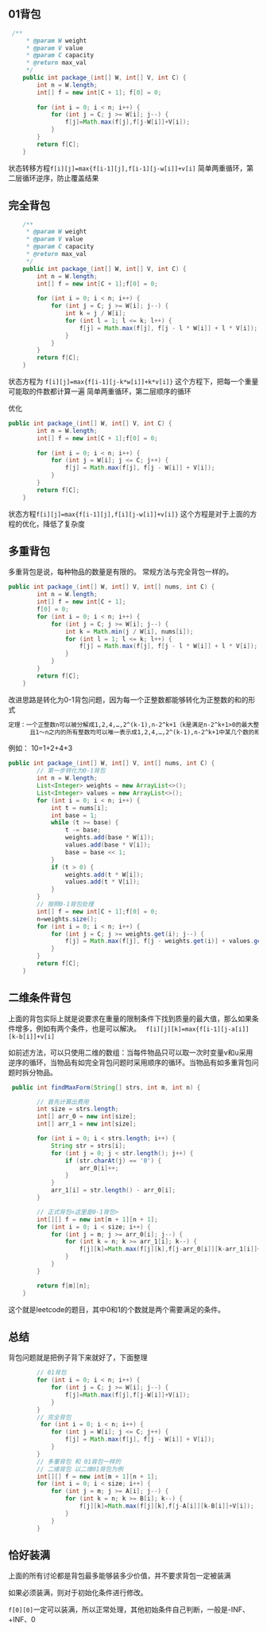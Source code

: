## 01背包

```java
 /**
     * @param W weight
     * @param V value
     * @param C capacity
     * @return max_val
     */
    public int package_(int[] W, int[] V, int C) {
        int n = W.length;
        int[] f = new int[C + 1]; f[0] = 0;
        
        for (int i = 0; i < n; i++) {
            for (int j = C; j >= W[i]; j--) {
                f[j]=Math.max(f[j],f[j-W[i]]+V[i]);
            }
        }
        return f[C];
    }
```

状态转移方程`f[i][j]=max{f[i-1][j],f[i-1][j-w[i]]+v[i]`
简单两重循环，第二层循环逆序，防止覆盖结果

## 完全背包

```java
    /**
     * @param W weight
     * @param V value
     * @param C capacity
     * @return max_val
     */
    public int package_(int[] W, int[] V, int C) {
        int n = W.length;
        int[] f = new int[C + 1];f[0] = 0;
        
        for (int i = 0; i < n; i++) {
            for (int j = C; j >= W[i]; j--) {
                int k = j / W[i];
                for (int l = 1; l <= k; l++) {
                    f[j] = Math.max(f[j], f[j - l * W[i]] + l * V[i]);
                }
            }
        }
        return f[C];
    }
```

状态方程为 `f[i][j]=max{f[i-1][j-k*w[i]]+k*v[i]}`
这个方程下，把每一个重量可能取的件数都计算一遍
简单两重循环，第二层顺序的循环

优化

```java
public int package_(int[] W, int[] V, int C) {
        int n = W.length;
        int[] f = new int[C + 1];f[0] = 0;
    
        for (int i = 0; i < n; i++) {
            for (int j = W[i]; j <= C; j++) {
                f[j] = Math.max(f[j], f[j - W[i]] + V[i]);
            }
        }
        return f[C];
    }
```

状态方程`f[i][j]=max{f[i-1][j],f[i][j-w[i]]+v[i]}`
这个方程是对于上面的方程的优化，降低了复杂度

## 多重背包

多重背包是说，每种物品的数量是有限的。
常规方法与完全背包一样的。

```java
public int package_(int[] W, int[] V, int[] nums, int C) {
        int n = W.length;
        int[] f = new int[C + 1];
        f[0] = 0;
        for (int i = 0; i < n; i++) {
            for (int j = C; j >= W[i]; j--) {
                int k = Math.min(j / W[i], nums[i]);
                for (int l = 1; l <= k; l++) {
                    f[j] = Math.max(f[j], f[j - l * W[i]] + l * V[i]);
                }
            }
        }
        return f[C];
    }
```

改进思路是转化为0-1背包问题，因为每一个正整数都能够转化为正整数的和的形式

```reStructuredText
定理：一个正整数n可以被分解成1,2,4,…,2^(k-1),n-2^k+1（k是满足n-2^k+1>0的最大整数）的形式，
      且1～n之内的所有整数均可以唯一表示成1,2,4,…,2^(k-1),n-2^k+1中某几个数的和的形式。
```

例如： 10=1+2+4+3

```java
public int package_(int[] W, int[] V, int[] nums, int C) {
        // 第一步转化为0-1背包
        int n = W.length;
        List<Integer> weights = new ArrayList<>();
        List<Integer> values = new ArrayList<>();
        for (int i = 0; i < n; i++) {
            int t = nums[i];
            int base = 1;
            while (t >= base) {
                t -= base;
                weights.add(base * W[i]);
                values.add(base * V[i]);
                base = base << 1;
            }
            if (t > 0) {
                weights.add(t * W[i]);
                values.add(t * V[i]);
            }
        }
        // 按照0-1背包处理
        int[] f = new int[C + 1];f[0] = 0;
        n=weights.size();
        for (int i = 0; i < n; i++) {
            for (int j = C; j >= weights.get(i); j--) {
                f[j] = Math.max(f[j], f[j - weights.get(i)] + values.get(i));
            }
        }
        return f[C];
    }
```

##  二维条件背包

上面的背包实际上就是说要求在重量的限制条件下找到质量的最大值，那么如果条件增多，例如有两个条件，也是可以解决。
` f[i][j][k]=max{f[i-1][j-a[i]][k-b[i]]+v[i]`

如前述方法，可以只使用二维的数组：当每件物品只可以取一次时变量v和u采用逆序的循环，当物品有如完全背包问题时采用顺序的循环。当物品有如多重背包问题时拆分物品。

```java
 public int findMaxForm(String[] strs, int m, int n) {

        // 首先计算出费用
        int size = strs.length;
        int[] arr_0 = new int[size];
        int[] arr_1 = new int[size];

        for (int i = 0; i < strs.length; i++) {
            String str = strs[i];
            for (int j = 0; j < str.length(); j++) {
                if (str.charAt(j) == '0') {
                    arr_0[i]++;
                }
            }
            arr_1[i] = str.length() - arr_0[i];
        }

        // 正式背包<这里是0-1背包>
        int[][] f = new int[m + 1][n + 1];
        for (int i = 0; i < size; i++) {
            for (int j = m; j >= arr_0[i]; j--) {
                for (int k = n; k >= arr_1[i]; k--) {
                    f[j][k]=Math.max(f[j][k],f[j-arr_0[i]][k-arr_1[i]]+1);
                }
            }
        }

        return f[m][n];
    }
```

这个就是leetcode的题目，其中0和1的个数就是两个需要满足的条件。

## 总结

背包问题就是把例子背下来就好了，下面整理

```java
 		// 01背包
 		for (int i = 0; i < n; i++) {
            for (int j = C; j >= W[i]; j--) {
                f[j]=Math.max(f[j],f[j-W[i]]+V[i]);
            }
        }
        // 完全背包
         for (int i = 0; i < n; i++) {
            for (int j = W[i]; j <= C; j++) {
                f[j] = Math.max(f[j], f[j - W[i]] + V[i]);
            }
        }
        // 多重背包 和 01背包一样的
        // 二维背包 以二维01背包为例
        int[][] f = new int[m + 1][n + 1];
        for (int i = 0; i < size; i++) {
            for (int j = m; j >= A[i]; j--) {
                for (int k = n; k >= B[i]; k--) {
                    f[j][k]=Math.max(f[j][k],f[j-A[i]][k-B[i]]+V[i]);
                }
            }
        }
```

## 恰好装满

上面的所有讨论都是背包最多能够装多少价值，并不要求背包一定被装满

如果必须装满，则对于初始化条件进行修改。

`f[0][0]`一定可以装满，所以正常处理，其他初始条件自己判断，一般是-INF、+INF、0





